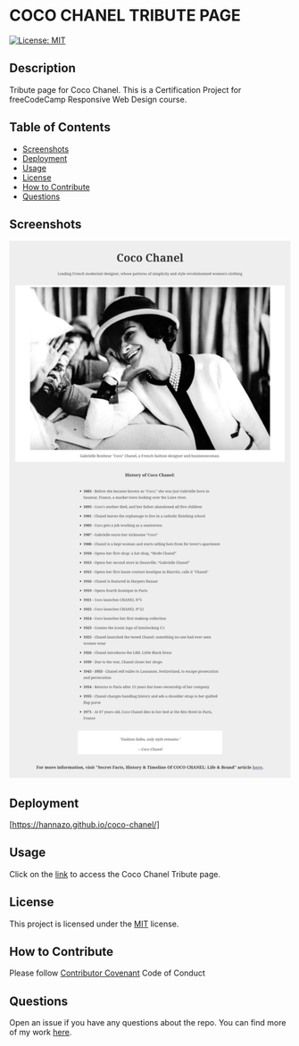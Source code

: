 # COCO CHANEL TRIBUTE PAGE

[![License: MIT](https://img.shields.io/badge/License-MIT-yellow.svg)](https://opensource.org/licenses/MIT)
  
## Description
  
Tribute page for Coco Chanel. This is a Certification Project for freeCodeCamp Responsive Web Design course.

## Table of Contents

- [Screenshots](#screenshots)
- [Deployment](#deployment)
- [Usage](#usage)
- [License](#license)
- [How to Contribute](#how-to-contribute)
- [Questions](#questions)

## Screenshots

![Screenshot](./assets/images/Coco%20Chanel%20Tribute%20Page%20Screenshot.png)

## Deployment

[https://hannazo.github.io/coco-chanel/]
  
## Usage
  
Click on the [link](https://hannazo.github.io/coco-chanel/) to access the Coco Chanel Tribute page.
  
## License
    
This project is licensed under the [MIT](https://opensource.org/licenses/MIT) license.
  
## How to Contribute
  
Please follow [Contributor Covenant](https://www.contributor-covenant.org/) Code of Conduct
  
## Questions
  
Open an issue if you have any questions about the repo. You can find more of my work [here](https://github.com/hannazo).
